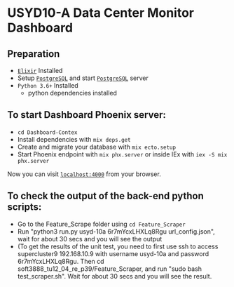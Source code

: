 # USYD10-A Data Center Monitor Dashboard

## Preparation
  * [`Elixir`](https://elixir-lang.org/install.html) Installed
  * Setup [`PostgreSQL`](https://www.postgresql.org/download/) and start [`PostgreSQL`](https://www.postgresql.org/) server
  * `Python 3.6+` Installed
    * python dependencies installed

## To start Dashboard Phoenix server:
  * `cd Dashboard-Contex`
  * Install dependencies with `mix deps.get`
  * Create and migrate your database with `mix ecto.setup`
  * Start Phoenix endpoint with `mix phx.server` or inside IEx with `iex -S mix phx.server`

  Now you can visit [`localhost:4000`](http://localhost:4000) from your browser.
  
## To check the output of the back-end python scripts:
  * Go to the Feature_Scrape folder using `cd Feature_Scraper`
  * Run "python3 run.py usyd-10a 6r7mYcxLHXLq8Rgu url_config.json", wait for about 30 secs and you will see the output
  * (To get the results of the unit test, you need to first use ssh to access supercluster9 192.168.10.9 with username usyd-10a and password 6r7mYcxLHXLq8Rgu. Then cd soft3888_tu12_04_re_p39/Feature_Scraper, and run "sudo bash test_scraper.sh". Wait for about 30 secs and you will see the result.


